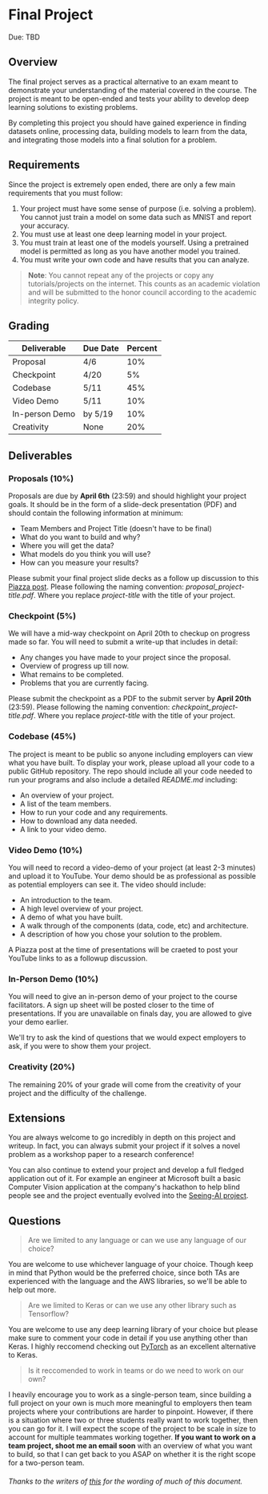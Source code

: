 # Final Project

Due: TBD

## Overview

The final project serves as a practical alternative to an exam meant to demonstrate your understanding of the material covered in the course. The project is meant to be open-ended and tests your ability to develop deep learning solutions to existing problems.

By completing this project you should have gained experience in finding datasets online, processing data, building models to learn from the data, and integrating those models into a final solution for a problem.

## Requirements

Since the project is extremely open ended, there are only a few main requirements that you must follow:
1. Your project must have some sense of purpose (i.e. solving a problem). You cannot just train a model on some data such as MNIST and report your accuracy.
2. You must use at least one deep learning model in your project.
3. You must train at least one of the models yourself. Using a pretrained model is permitted as long as you have another model you trained.
4. You must write your own code and have results that you can analyze.

> **Note**: You cannot repeat any of the projects or copy any tutorials/projects on the internet. This counts as an academic violation and will be submitted to the honor council according to the academic integrity policy.

## Grading

| Deliverable    | Due Date    | Percent             |
| -------------- | ----------- | ------------------- |
| Proposal       | 4/6         | 10%                 |
| Checkpoint     | 4/20        | 5%                  |
| Codebase       | 5/11        | 45%                 | 
| Video Demo     | 5/11        | 10%                 |
| In-person Demo | by 5/19     | 10%                 |
| Creativity     | None        | 20%                 |

## Deliverables

### Proposals (10%)
Proposals are due by **April 6th** (23:59) and should highlight your project goals. It should be in the form of a slide-deck presentation (PDF) and should contain the following information at minimum:
* Team Members and Project Title (doesn't have to be final)
* What do you want to build and why?
* Where you will get the data?
* What models do you think you will use?
* How can you measure your results?

Please submit your final project slide decks as a follow up discussion to this [Piazza post](). Please following the naming convention: *proposal_project-title.pdf*. Where you replace *project-title* with the title of your project.

### Checkpoint (5%)
We will have a mid-way checkpoint on April 20th to checkup on progress made so far. You will need to submit a write-up that includes in detail:
* Any changes you have made to your project since the proposal.
* Overview of progress up till now.
* What remains to be completed.
* Problems that you are currently facing.

Please submit the checkpoint as a PDF to the submit server by **April 20th** (23:59). Please following the naming convention: *checkpoint_project-title.pdf*. Where you replace *project-title* with the title of your project.

### Codebase (45%)
The project is meant to be public so anyone including employers can view what you have built. To display your work, please upload all your code to a public GitHub repository. The repo should include all your code needed to run your programs and also include a detailed *README.md* including: 
* An overview of your project. 
* A list of the team members.
* How to run your code and any requirements.
* How to download any data needed.
* A link to your video demo.

### Video Demo (10%)
You will need to record a video-demo of your project (at least 2-3 minutes) and upload it to YouTube. Your demo should be as professional as possible as potential employers can see it. The video should include:
* An introduction to the team.
* A high level overview of your project.
* A demo of what you have built.
* A walk through of the components (data, code, etc) and architecture.
* A description of how you chose your solution to the problem.

A Piazza post at the time of presentations will be craeted to post your YouTube links to as a followup discussion. 

### In-Person Demo (10%)
You will need to give an in-person demo of your project to the course facilitators. A sign up sheet will be posted closer to the time of presentations. If you are unavailable on finals day, you are allowed to give your demo earlier.

We'll try to ask the kind of questions that we would expect employers to ask, if you were to show them your project.

### Creativity (20%)
The remaining 20% of your grade will come from the creativity of your project and the difficulty of the challenge.

## Extensions
You are always welcome to go incredibly in depth on this project and writeup. In fact, you can always submit your project if it solves a novel problem as a workshop paper to a research conference!

You can also continue to extend your project and develop a full fledged application out of it. For example an engineer at Microsoft built a basic Computer Vision application at the company's hackathon to help blind people see and the project eventually evolved into the [Seeing-AI project](https://www.microsoft.com/en-us/seeing-ai/). 

## Questions

> Are we limited to any language or can we use any language of our choice?

You are welcome to use whichever language of your choice. Though keep in mind that Python would be the preferred choice, since both TAs are experienced with the language and the AWS libraries, so we'll be able to help out more.

> Are we limited to Keras or can we use any other library such as Tensorflow?

You are welcome to use any deep learning library of your choice but please make sure to comment your code in detail if you use anything other than Keras. I highly reccomend checking out [PyTorch](http://pytorch.org) as an excellent alternative to Keras.

> Is it reccomended to work in teams or do we need to work on our own?

I heavily encourage you to work as a single-person team, since building a full project on your own is much more meaningful to employers then team projects where your contributions are harder to pinpoint. However, if there is a situation where two or three students really want to work together, then you can go for it. I will expect the scope of the project to be scale in size to account for multiple teammates working together. **If you want to work on a team project, shoot me an email soon** with an overview of what you want to build, so that I can get back to you ASAP on whether it is the right scope for a two-person team.

###### Thanks to the writers of [this](https://github.com/UMD-CS-STICs/389Lfall17/blob/master/vagrant/final-project/README.md) for the wording of much of this document.
